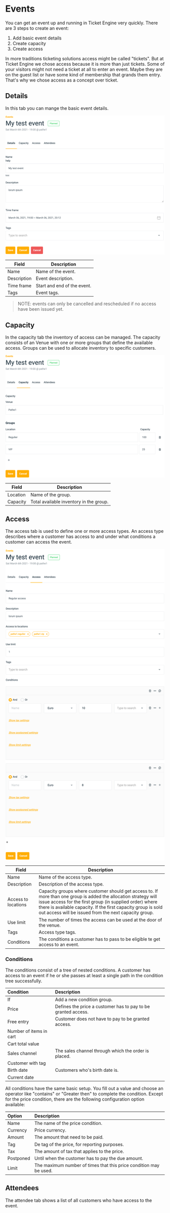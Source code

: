 # Events
You can get an event up and running in Ticket Engine very quickly. There are 3 steps to create an event: 
1. Add basic event details
2. Create capacity
3. Create access

In more traditions ticketing solutions access might be called "tickets". But at Ticket Engine we chose access because it is more than just tickets. Some of your visitors might not need a ticket at all to enter an event. Maybe they are on the guest list or have some kind of membership that grands them entry. That's why we chose access as a concept over ticket.



## Details
In this tab you can mange the basic event details.

![alt text][event_details]

Field | Description
--- | ---
Name | Name of the event.
Description | Event description.
Time frame | Start and end of the event.
Tags | Event tags.

> NOTE: events can only be cancelled and rescheduled if no access have been issued yet.


## Capacity
In the capacity tab the inventory of access can be managed. The capacity consists of an Venue with one or more groups that define the available access. 
Groups can be used to allocate inventory to specific customers.  

![alt text][capacity_details]

Field | Description
--- | ---
Location | Name of the group.
Capacity | Total available inventory in the group.


## Access
The access tab is used to define one or more access types. An access type describes where a customer has access to and under what conditions a customer can access the event.  

![alt text][accesss_details]

Field | Description
--- | ---
Name | Name of the access type.
Description | Description of the access type.
Access to locations | Capacity groups where customer should get access to. If more than one group is added the allocation strategy will issue access for the first group (in supplied order) where there is available capacity. If the first capacity group is sold out access will be issued from the next capacity group.
Use limit | The number of times the access can be used at the door of the venue.
Tags | Access type tags. 
Conditions | The conditions a customer has to pass to be eligible te get access to an event.

### Conditions
The conditions consist of a tree of nested conditions. A customer has access to an event if he or she passes at least a single path in the condition tree successfully. 

Condition | Description
:--- | :---
If | Add a new condition group.
Price | Defines the price a customer has to pay to be granted access.
Free entry | Customer does not have to pay to be granted access. 
Number of items in cart | 
Cart total value | 
Sales channel | The sales channel through which the order is placed.
Customer with tag |  
Birth date | Customers who's birth date is.
Current date | 

All conditions have the same basic setup. You fill out a value and choose an operator like "contains" or "Greater then" to complete the condition. Except for the price condition, there are the following configuration option available:

Option | Description
:--- | :---
Name | The name of the price condition.
Currency | Price currency.
Amount | The amount that need to be paid.
Tag | De tag of the price, for reporting purposes.
Tax | The amount of tax that applies to the price.
Postponed | Until when the customer has to pay the due amount.
Limit | The maximum number of times that this price condition may be used.

## Attendees
The attendee tab shows a list of all customers who have access to the event.


[event_details]: https://raw.githubusercontent.com/ticketengine/docs/master/assets/event-detail-edit.png "Event details"
[capacity_details]: https://raw.githubusercontent.com/ticketengine/docs/master/assets/event-capacity-edit.png "Capacity"
[accesss_details]: https://raw.githubusercontent.com/ticketengine/docs/master/assets/event-access-edit.png "Access type"
